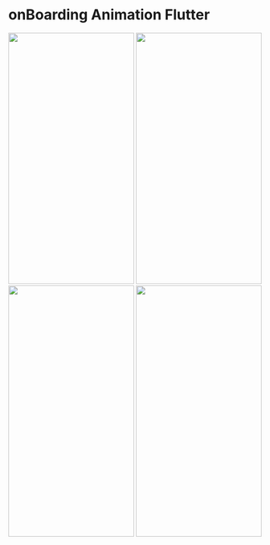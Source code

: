 # onBoarding Animation Flutter
<p align="center">

<img src="https://user-images.githubusercontent.com/91384732/176910862-6c07c380-76ac-49b9-bcd5-9d805f678383.png" width="250" height="500" />
<img src="https://user-images.githubusercontent.com/91384732/176910864-26a4318d-2e28-4e18-b3c7-aa236a7e0dbd.png" width="250" height="500" />
<img src="https://user-images.githubusercontent.com/91384732/176910865-fb3ea7e4-6cb0-47d6-a590-c340259d3b58.png" width="250" height="500" />
<img src="https://user-images.githubusercontent.com/91384732/176910855-d866fd16-7d0f-468b-af99-a7da7d4c33c3.png" width="250" height="500" />
</p>

